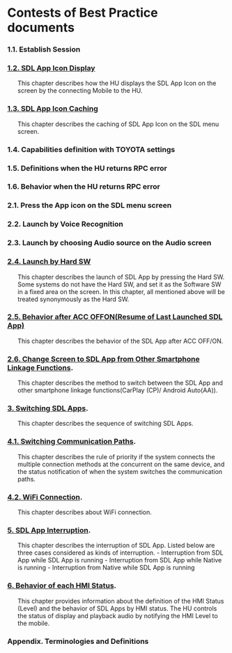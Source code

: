 # Contests of Best Practice documents

### 1.1. Establish Session

### [1.2. SDL App Icon Display](./1.2.SDL_App_Icon_Display/index.md)
<ol>
This chapter describes how the HU displays the SDL App Icon on the screen by the connecting Mobile to the HU.
</ol>

### [1.3. SDL App Icon Caching](./1.3.SDL_App_Icon_Caching/index.md)
<ol>
This chapter describes the caching of SDL App Icon on the SDL menu screen.
</ol>

### 1.4. Capabilities definition with TOYOTA settings

### 1.5. Definitions when the HU returns RPC error

### 1.6. Behavior when the HU returns RPC error

### 2.1. Press the App icon on the SDL menu screen

### 2.2. Launch by Voice Recognition

### 2.3. Launch by choosing Audio source on the Audio screen

### [2.4. Launch by Hard SW](./2.4.Launch_by_Hard_SW/index.md)
<ol>
This chapter describes the launch of SDL App by pressing the Hard SW.
Some systems do not have the Hard SW, and set it as the Software SW in a fixed area on the screen.
In this chapter, all mentioned above will be treated synonymously as the Hard SW.
</ol>

### [2.5. Behavior after ACC OFFON(Resume of Last Launched SDL App)](./2.5.Behavior_after_ACC_OFFON(Resume_of_Last_Launched_SDL_App))
<ol>
This chapter describes the behavior of the SDL App after ACC OFF/ON.
</ol>

### [2.6. Change Screen to SDL App from Other Smartphone Linkage Functions](./2.6.Change_Screen_to_SDL_App_from_Other_Smartphone_Linkage_Functions/index.md).
<ol>
This chapter describes the method to switch between the SDL App and other smartphone linkage functions(CarPlay (CP)/ Android Auto(AA)).
</ol>

### [3. Switching SDL Apps](./3.Switching_SDL_Apps/index.md).
<ol>
This chapter describes the sequence of switching SDL Apps.
</ol>

### [4.1. Switching Communication Paths](./4.1.Switching_Communication_Paths/index.md).
<ol>
This chapter describes the rule of priority if the system connects the multiple connection methods at the concurrent on the same device, and the status notification of when the system switches the communication paths.
</ol>

### [4.2. WiFi Connection](./4.2.WiFi_Connection/index.md).
<ol>
This chapter describes about WiFi connection.
</ol>

### [5. SDL App Interruption](./5.SDL_App_Interruption/index.md).
<ol>
This chapter describes the interruption of SDL App.
Listed below are three cases considered as kinds of interruption.
- Interruption from SDL App while SDL App is running
- Interruption from SDL App while Native is running
- Interruption from Native while SDL App is running
</ol>

### [6. Behavior of each HMI Status](./6.Behavior_of_each_HMI_Status/index.md).
<ol>
This chapter provides information about the definition of the HMI Status (Level) and the behavior of SDL Apps by HMI status.
The HU controls the status of display and playback audio by notifying the HMI Level to the mobile.
</ol>

### Appendix. Terminologies and Definitions